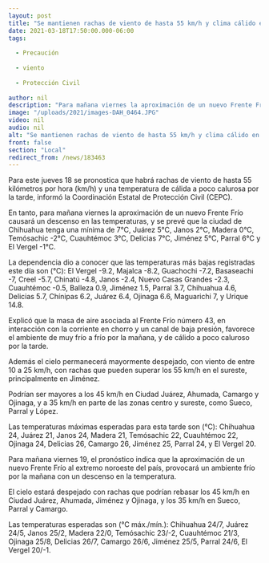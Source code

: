 ```yaml
---
layout: post
title: "Se mantienen rachas de viento de hasta 55 km/h y clima cálido en la entidad"
date: 2021-03-18T17:50:00.000-06:00
tags:
  
  - Precaución
  
  - viento
  
  - Protección Civil
  
author: nil
description: "Para mañana viernes la aproximación de un nuevo Frente Frío causará un descenso en las temperaturas, con una mínima de 7°C para Chihuahua, Ciudad Juárez 5°C, Madera 0°C, Temósachic -2°C y El Vergel -1°C"
image: "/uploads/2021/images-DAH_0464.JPG"
video: nil
audio: nil
alt: "Se mantienen rachas de viento de hasta 55 km/h y clima cálido en la entidad"
front: false
section: "Local"
redirect_from: /news/183463
---
```


Para este jueves 18 se pronostica que habrá rachas de viento de hasta 55 kilómetros por hora (km/h) y una temperatura de cálida a poco calurosa por la tarde, informó la Coordinación Estatal de Protección Civil (CEPC).

En tanto, para mañana viernes la aproximación de un nuevo Frente Frío causará un descenso en las temperaturas, y se prevé que la ciudad de Chihuahua tenga una mínima de 7°C, Juárez 5°C, Janos 2°C, Madera 0°C, Temósachic -2°C, Cuauhtémoc 3°C, Delicias 7°C, Jiménez 5°C, Parral 6°C y El Vergel -1°C.

La dependencia dio a conocer que las temperaturas más bajas registradas este día son (°C): El Vergel -9.2, Majalca -8.2, Guachochi -7.2, Basaseachi -7, Creel -5.7, Chinatú -4.8, Janos -2.4, Nuevo Casas Grandes -2.3, Cuauhtémoc -0.5, Balleza 0.9, Jiménez 1.5, Parral 3.7, Chihuahua 4.6, Delicias 5.7, Chínipas 6.2, Juárez 6.4, Ojinaga 6.6, Maguarichi 7, y Urique 14.8.

Explicó que la masa de aire asociada al Frente Frío número 43, en interacción con la corriente en chorro y un canal de baja presión, favorece el ambiente de muy frío a frío por la mañana, y de cálido a poco caluroso por la tarde.

Además el cielo permanecerá mayormente despejado, con viento de entre 10 a 25 km/h, con rachas que pueden superar los 55 km/h en el sureste, principalmente en Jiménez.

Podrían ser mayores a los 45 km/h en Ciudad Juárez, Ahumada, Camargo y Ojinaga, y a 35 km/h en parte de las zonas centro y sureste, como Sueco, Parral y López.

Las temperaturas máximas esperadas para esta tarde son (°C): Chihuahua 24, Juárez 21, Janos 24, Madera 21, Temósachic 22, Cuauhtémoc 22, Ojinaga 24, Delicias 26, Camargo 26, Jiménez 25, Parral 24, y El Vergel 20.

Para mañana viernes 19, el pronóstico indica que la aproximación de un nuevo Frente Frío al extremo noroeste del país, provocará un ambiente frío por la mañana con un descenso en la temperatura.

El cielo estará despejado con rachas que podrían rebasar los 45 km/h en Ciudad Juárez, Ahumada, Jiménez y Ojinaga, y los 35 km/h en Sueco, Parral y Camargo.

Las temperaturas esperadas son (°C máx./mín.): Chihuahua 24/7, Juárez 24/5, Janos 25/2, Madera 22/0, Temósachic 23/-2, Cuauhtémoc 21/3, Ojinaga 25/8, Delicias 26/7, Camargo 26/6, Jiménez 25/5, Parral 24/6, El Vergel 20/-1.